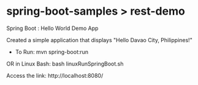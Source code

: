 # spring-boot-samples > rest-demo

Spring Boot : Hello World Demo App

Created a simple application that displays "Hello Davao City, Philippines!"

* To Run:
mvn spring-boot:run

OR in Linux Bash:
bash linuxRunSpringBoot.sh

Access the link:
http://localhost:8080/